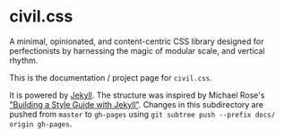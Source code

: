 # civil.css

A minimal, opinionated, and content-centric CSS library designed for perfectionists by harnessing the magic of modular scale, and vertical rhythm.

This is the documentation / project page for `civil.css`.

It is powered by [Jekyll](http://jekyllrb.com/). The structure was inspired by Michael Rose's ["Building a Style Guide with Jekyll"](https://mademistakes.com/articles/jekyll-style-guide/). Changes in this subdirectory are pushed from `master` to `gh-pages` using `git subtree push --prefix docs/ origin gh-pages`.